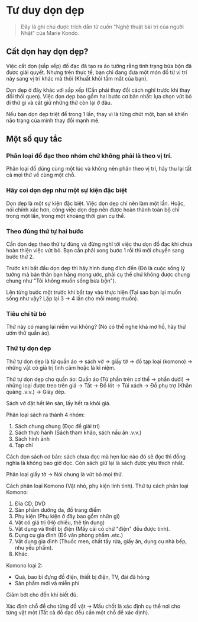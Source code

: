# Tư duy dọn dẹp

> Đây là ghi chú được trích dẫn từ cuốn "Nghệ thuật bài trí của người Nhật" của Marie Kondo.

## Cất dọn hay dọn dẹp?
Việc cất dọn (sắp xếp) đồ đạc đã tạo ra ảo tưởng rằng tình trạng bừa bộn đã được giải quyết. Nhưng trên thực tế, bạn chỉ đang đưa một món đồ từ vị trí này sang vị trí khác mà thôi (Khuất khỏi tầm mắt của bạn).

Dọn dẹp ở đây khác với sắp xếp (Cần phải thay đổi cách nghĩ trước khi thay đổi thói quen). Việc dọn dẹp bao gồm hai bước cơ bản nhất: lựa chọn vứt bỏ đi thứ gì và cất giữ những thứ còn lại ở đâu.

Nếu bạn dọn dẹp triệt để trong 1 lần, thay vì là từng chút một, bạn sẽ khiến não trạng của mình thay đổi mạnh mẽ.

## Một số quy tắc

### Phân loại đồ đạc theo nhóm chứ không phải là theo vị trí.
Phân loại đồ dùng cùng một lúc và không nên phân theo vị trí, hãy thu lại tất cả mọi thứ về cùng một chỗ.

### Hãy coi dọn dẹp như một sự kiện đặc biệt
Dọn dẹp là một sự kiện đặc biệt. Việc dọn dẹp chỉ nên làm một lần. Hoặc, nói chính xác hơn, công việc dọn dẹp nên được hoàn thành toàn bộ chỉ trong một lần, trong một khoảng thời gian cụ thể.

### Theo đúng thứ tự hai bước

Cần dọn dẹp theo thứ tự đúng và đừng nghĩ tới việc thu dọn đồ đạc khi chưa hoàn thiện việc vứt bỏ. Bạn cần phải xong bước 1 rồi thì mới chuyển sang bước thứ 2.

Trước khi bắt đầu dọn dẹp thì hãy hình dung đích đến (Đó là cuộc sống lý tưởng mà bản thân bạn hằng mong ước, phải cụ thể chứ không được chung chung như "Tôi không muốn sống bừa bộn").

Lên từng bước một trước khi bắt tay vào thực hiện (Tại sao bạn lại muốn sống như vậy? Lặp lại 3 -> 4 lần cho mỗi mong muốn).

### Tiêu chí từ bỏ

Thứ này có mang lại niềm vui không? (Nó có thể nghe khá mơ hồ, hãy thử ướm thử quần áo).

### Thứ tự dọn dẹp

Thứ tự dọn dẹp là từ quần áo -> sách vở -> giấy tờ -> đồ tạp loại (komono) -> những vật có giá trị tình cảm hoặc là kỉ niệm.

Thứ tự dọn dẹp cho quần áo: Quần áo (Từ phần trên cơ thể -> phần dưới) -> những loại được treo trên giá -> Tất -> Đồ lót -> Túi xách -> Đồ phụ trợ (Khăn quàng .v.v.) -> Giày dép.

Sách vở đặt hết lên sàn, lấy hết ra khỏi giá. 

Phân loại sách ra thành 4 nhóm:

1. Sách chung chung (Đọc để giải trí)
2. Sách thực hành (Sách tham khảo, sách nấu ăn .v.v.)
3. Sách hình ảnh
4. Tạp chí

Cách dọn sách cơ bản: sách chưa đọc mà hẹn lúc nào đó sẽ đọc thì đồng nghĩa là không bao giờ đọc. Còn sách giữ lại là sách được yêu thích nhất.

Phân loại giấy tờ -> Nói chung là vứt bỏ mọi thứ.

Cách phân loại Komono (Vật nhỏ, phụ kiện linh tinh). Thứ tự cách phân loại Komono:

1. Đĩa CD, DVD
2. Sản phẩm dưỡng da, đồ trang điểm
3. Phụ kiện (Phụ kiện ở đây bao gồm nhữn gì)
4. Vật có giá trị (Hộ chiếu, thẻ tín dụng)
5. Vật dụng và thiết bị điện (Mấy cái có chữ "điện" đều được tính).
6. Dụng cụ gia đình (Đồ văn phòng phẩm .etc.)
7. Vật dụng gia đình (Thuốc men, chất tẩy rửa, giấy ăn, dụng cụ nhà bếp, nhu yếu phẩm).
8. Khác.

Komono loại 2:

- Quà, bao bì đựng đồ điện, thiết bị điện, TV, đài đã hỏng
- Sản phẩm mới và miễn phí

Giảm bớt cho đến khi biết đủ. 

Xác định chỗ để cho từng đồ vật -> Mấu chốt là xác định cụ thể nơi cho từng vật một (Tất cả đồ đạc đều cần một chỗ để xác định).
